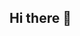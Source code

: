 ## Hi there 👋

<!--
**RAGA1111/RAGA1111** is a ✨ _special_ ✨ repository because its `README.md` (this file) appears on your GitHub profile.

Here are some ideas to get you started:


# About Me:
Hi! I'm RAGA
A 3rd-year Computer Science (AI & ML) student at KIT-KalaignarKarunanidhi Institute of Technology, deeply passionate about solving real-world problems through Machine Learning and AI. I thrive on coding, data structures & algorithms (DSA), and competitive programming, constantly pushing myself to improve


## Socials:
[![LinkedIn](https://img.shields.io/badge/LinkedIn-%230077B5.svg?logo=linkedin&logoColor=white)](https://linkedin.com/in/raga-t) [![email](https://img.shields.io/badge/Email-D14836?logo=gmail&logoColor=white)](mailto:kit27.am40@gmail.com) 

# Tech Stack:
![Python](https://img.shields.io/badge/python-3670A0?style=for-the-badge&logo=python&logoColor=ffdd54) ![C](https://img.shields.io/badge/c-%2300599C.svg?style=for-the-badge&logo=c&logoColor=white) ![Java](https://img.shields.io/badge/java-%23ED8B00.svg?style=for-the-badge&logo=openjdk&logoColor=white) ![Angular](https://img.shields.io/badge/angular-%23DD0031.svg?style=for-the-badge&logo=angular&logoColor=white) ![MongoDB](https://img.shields.io/badge/MongoDB-%234ea94b.svg?style=for-the-badge&logo=mongodb&logoColor=white) ![Apache Maven](https://img.shields.io/badge/Apache%20Maven-C71A36?style=for-the-badge&logo=Apache%20Maven&logoColor=white) ![Sketch](https://img.shields.io/badge/Sketch-FFB387?style=for-the-badge&logo=sketch&logoColor=black) ![GitHub](https://img.shields.io/badge/github-%23121011.svg?style=for-the-badge&logo=github&logoColor=white)
# GitHub Stats:
![](https://github-readme-stats.vercel.app/api?username=RAGA1111&theme=algolia&hide_border=true&include_all_commits=false&count_private=false)<br/>
![](https://nirzak-streak-stats.vercel.app/?user=RAGA1111&theme=algolia&hide_border=true)<br/>
![](https://github-readme-stats.vercel.app/api/top-langs/?username=RAGA1111&theme=algolia&hide_border=true&include_all_commits=false&count_private=false&layout=compact)

### Top Contributed Repo
![](https://github-contributor-stats.vercel.app/api?username=RAGA1111&limit=5&theme=dark&combine_all_yearly_contributions=true)

---
[![](https://visitcount.itsvg.in/api?id=RAGA1111&icon=0&color=0)](https://visitcount.itsvg.in)

<!-- Proudly created with GPRM ( https://gprm.itsvg.in ) -->

